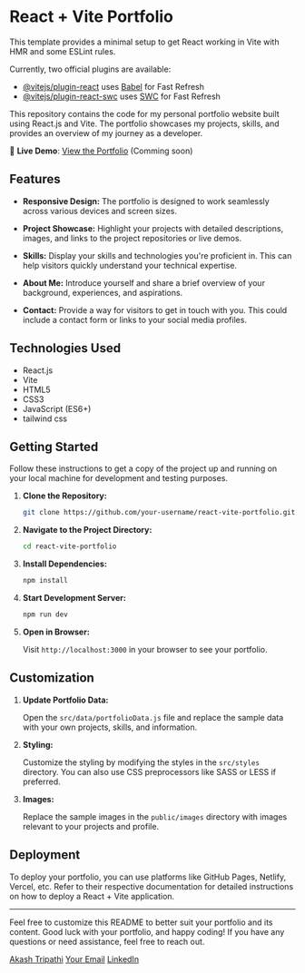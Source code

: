 # React + Vite Portfolio
This template provides a minimal setup to get React working in Vite with HMR and some ESLint rules.

Currently, two official plugins are available:

- [@vitejs/plugin-react](https://github.com/vitejs/vite-plugin-react/blob/main/packages/plugin-react/README.md) uses [Babel](https://babeljs.io/) for Fast Refresh
- [@vitejs/plugin-react-swc](https://github.com/vitejs/vite-plugin-react-swc) uses [SWC](https://swc.rs/) for Fast Refresh

This repository contains the code for my personal portfolio website built using React.js and Vite. The portfolio showcases my projects, skills, and provides an overview of my journey as a developer.

🚀 **Live Demo**: [View the Portfolio](https://your-portfolio-url.com) (Comming soon)

## Features

- **Responsive Design:** The portfolio is designed to work seamlessly across various devices and screen sizes.

- **Project Showcase:** Highlight your projects with detailed descriptions, images, and links to the project repositories or live demos.

- **Skills:** Display your skills and technologies you're proficient in. This can help visitors quickly understand your technical expertise.

- **About Me:** Introduce yourself and share a brief overview of your background, experiences, and aspirations.

- **Contact:** Provide a way for visitors to get in touch with you. This could include a contact form or links to your social media profiles.

## Technologies Used

- React.js
- Vite
- HTML5
- CSS3
- JavaScript (ES6+)
- tailwind css

## Getting Started

Follow these instructions to get a copy of the project up and running on your local machine for development and testing purposes.

1. **Clone the Repository:**

   ```bash
   git clone https://github.com/your-username/react-vite-portfolio.git
   ```

2. **Navigate to the Project Directory:**

   ```bash
   cd react-vite-portfolio
   ```

3. **Install Dependencies:**

   ```bash
   npm install
   ```

4. **Start Development Server:**

   ```bash
   npm run dev
   ```

5. **Open in Browser:**

   Visit `http://localhost:3000` in your browser to see your portfolio.

## Customization

1. **Update Portfolio Data:**

   Open the `src/data/portfolioData.js` file and replace the sample data with your own projects, skills, and information.

2. **Styling:**

   Customize the styling by modifying the styles in the `src/styles` directory. You can also use CSS preprocessors like SASS or LESS if preferred.

3. **Images:**

   Replace the sample images in the `public/images` directory with images relevant to your projects and profile.

## Deployment

To deploy your portfolio, you can use platforms like GitHub Pages, Netlify, Vercel, etc. Refer to their respective documentation for detailed instructions on how to deploy a React + Vite application.

---

Feel free to customize this README to better suit your portfolio and its content. Good luck with your portfolio, and happy coding! If you have any questions or need assistance, feel free to reach out.

[Akash Tripathi](https://your-portfolio-url.com)
[Your Email](mailto:imakash.contact@gmail.com)
[LinkedIn](https://www.linkedin.com/in/meetakash08)



